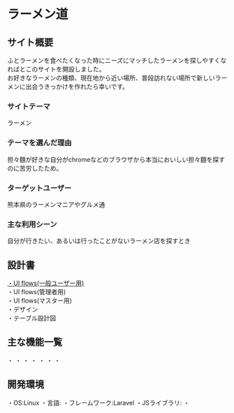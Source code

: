 # ラーメン道

## サイト概要
ふとラーメンを食べたくなった時にニーズにマッチしたラーメンを探しやすくなればとこのサイトを開設しました。<br>
お好きなラーメンの種類、現在地から近い場所、普段訪れない場所で新しいラーメンに出会うきっかけを作れたら幸いです。
### サイトテーマ
ラーメン
### テーマを選んだ理由
担々麵が好きな自分がchromeなどのブラウザから本当においしい担々麵を探すのに苦労したため。
### ターゲットユーザー
熊本県のラーメンマニアやグルメ通
### 主な利用シーン
自分が行きたい、あるいは行ったことがないラーメン店を探すとき

## 設計書
[・UI flows(一般ユーザー用)]()<br>
・UI flows(管理者用)<br>
・UI flows(マスター用)<br>
・デザイン<br>
・テーブル設計図<br>

## 主な機能一覧
・
・
・
・
・
・
・

## 開発環境
・OS:Linux
・言語:
・フレームワーク:Laravel
・JSライブラリ:
・
